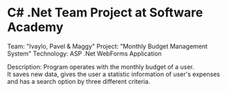 # C# .Net Team Project at Software Academy

Team: "Ivaylo, Pavel & Maggy"
Project: "Monthly Budget Management System"
Technology: ASP .Net WebForms Application

Description: Program operates with the monthly budget of a user. <br />
It saves new data, gives the user a statistic information of user's expenses <br />
and has a search option by three different criteria.

